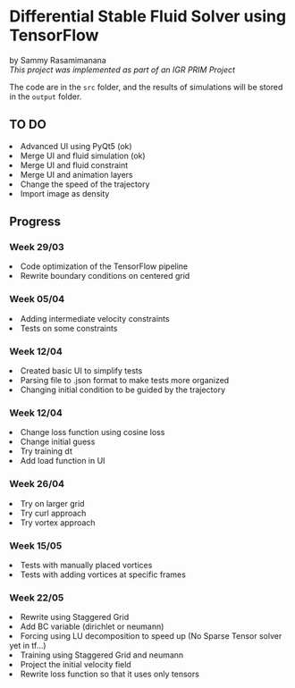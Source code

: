# Differential Stable Fluid Solver using TensorFlow
by Sammy Rasamimanana <br>
<i> This project was implemented as part of an IGR PRIM Project </i>

The code are in the `src` folder, and the results of simulations will be stored in the `output` folder.<br>

## TO DO
<li> Advanced UI using PyQt5 (ok)
<li> Merge UI and fluid simulation (ok)
<li> Merge UI and fluid constraint
<li> Merge UI and animation layers
<li> Change the speed of the trajectory
<li> Import image as density

## Progress
### Week 29/03
<li> Code optimization of the TensorFlow pipeline
<li> Rewrite boundary conditions on centered grid

### Week 05/04
<li> Adding intermediate velocity constraints
<li> Tests on some constraints

### Week 12/04
<li> Created basic UI to simplify tests
<li> Parsing file to .json format to make tests more organized
<li> Changing initial condition to be guided by the trajectory

### Week 12/04
<li> Change loss function using cosine loss
<li> Change initial guess
<li> Try training dt
<li> Add load function in UI

### Week 26/04
<li> Try on larger grid
<li> Try curl approach
<li> Try vortex approach

### Week 15/05
<li> Tests with manually placed vortices
<li> Tests with adding vortices at specific frames 

### Week 22/05
<li> Rewrite using Staggered Grid
<li> Add BC variable (dirichlet or neumann)
<li> Forcing using LU decomposition to speed up (No Sparse Tensor solver yet in tf...)
<li> Training using Staggered Grid and neumann
<li> Project the initial velocity field 
<li> Rewrite loss function so that it uses only tensors

